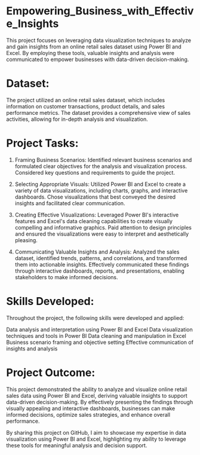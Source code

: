 # Empowering_Business_with_Effective_Insights

This project focuses on leveraging data visualization techniques to analyze and gain insights from an online retail sales dataset using Power BI and Excel. By employing these tools, valuable insights and analysis were communicated to empower businesses with data-driven decision-making.

# Dataset:
The project utilized an online retail sales dataset, which includes information on customer transactions, product details, and sales performance metrics. The dataset provides a comprehensive view of sales activities, allowing for in-depth analysis and visualization.

# Project Tasks:

1. Framing Business Scenarios: Identified relevant business scenarios and formulated clear objectives for the analysis and visualization process. Considered key questions and requirements to guide the project.

2. Selecting Appropriate Visuals: Utilized Power BI and Excel to create a variety of data visualizations, including charts, graphs, and interactive dashboards. Chose visualizations that best conveyed the desired insights and facilitated clear communication.

3. Creating Effective Visualizations: Leveraged Power BI's interactive features and Excel's data cleaning capabilities to create visually compelling and informative graphics. Paid attention to design principles and ensured the visualizations were easy to interpret and aesthetically pleasing.

4. Communicating Valuable Insights and Analysis: Analyzed the sales dataset, identified trends, patterns, and correlations, and transformed them into actionable insights. Effectively communicated these findings through interactive dashboards, reports, and presentations, enabling stakeholders to make informed decisions.

# Skills Developed:
Throughout the project, the following skills were developed and applied:

Data analysis and interpretation using Power BI and Excel
Data visualization techniques and tools in Power BI
Data cleaning and manipulation in Excel
Business scenario framing and objective setting
Effective communication of insights and analysis

# Project Outcome:
This project demonstrated the ability to analyze and visualize online retail sales data using Power BI and Excel, deriving valuable insights to support data-driven decision-making. By effectively presenting the findings through visually appealing and interactive dashboards, businesses can make informed decisions, optimize sales strategies, and enhance overall performance.

By sharing this project on GitHub, I aim to showcase my expertise in data visualization using Power BI and Excel, highlighting my ability to leverage these tools for meaningful analysis and decision support.
